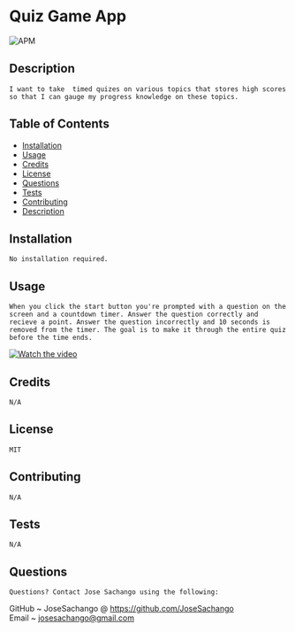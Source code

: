  # Quiz Game App  
![APM](https://img.shields.io/apm/l/pack)

## Description
    I want to take  timed quizes on various topics that stores high scores so that I can gauge my progress knowledge on these topics.

## Table of Contents
    
* [Installation](#installation)
* [Usage](#usage)
* [Credits](#credits)
* [License](#license)
* [Questions](#questions)
* [Tests](#tests)
* [Contributing](#contributing)
* [Description](#description)

            

## Installation
    No installation required.

## Usage
    When you click the start button you're prompted with a question on the screen and a countdown timer. Answer the question correctly and recieve a point. Answer the question incorrectly and 10 seconds is removed from the timer. The goal is to make it through the entire quiz before the time ends. 

[![Watch the video](https://imgur.com/vta2ZtL.png)](https://youtu.be/V5LXDiLBM2I)

## Credits
    N/A

## License
    MIT

## Contributing
    N/A

## Tests
    N/A
## Questions
    Questions? Contact Jose Sachango using the following:
GitHub ~ JoseSachango @ https://github.com/JoseSachango       
Email ~ josesachango@gmail.com

    
